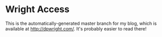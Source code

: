 Wright Access
=============

This is the automatically-generated master branch for my blog, which is
available at http://dpwright.com/.  It's probably easier to read there!
